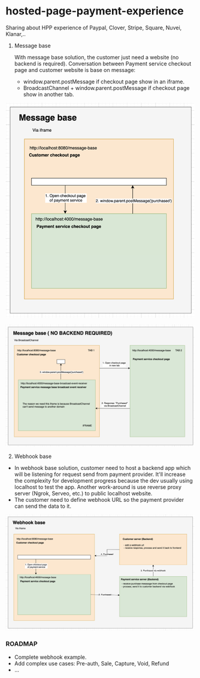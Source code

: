 # hosted-page-payment-experience
Sharing about HPP experience of Paypal, Clover, Stripe, Square, Nuvei, Klanar,..

1. Message base
   
    With message base solution, the customer just need a website (no backend is required).
    Conversation between Payment service checkout page and customer website is base on message: 
     + window.parent.postMessage if checkout page show in an iframe.
     + BroadcastChannel + window.parent.postMessage if checkout page show in another tab.

![](diagram/msg-base-via-iframe.png)

![](diagram/msg-base-broadcast-channel.png)

2. Webhook base
 + In webhook base solution, customer need to host a backend app which will be listening for request send from payment provider. 
   It'll increase the complexity for development progress because the dev usually using localhost to test the app.
   Another work-around is use reverse proxy server (Ngrok, Serveo, etc.) to public localhost website.
 + The customer need to define webhook URL so the payment provider can send the data to it. 
 
![](diagram/webhook-base.png)


### ROADMAP
- Complete webhook example.
- Add complex use cases: Pre-auth, Sale, Capture, Void, Refund
- ...
